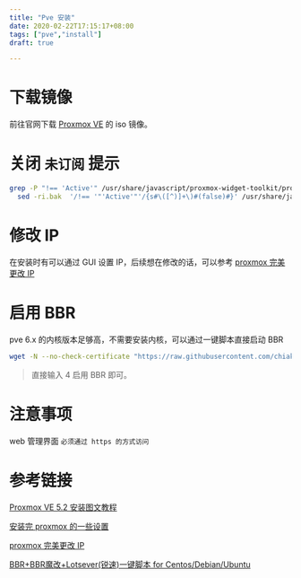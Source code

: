 ```yaml
---
title: "Pve 安装"
date: 2020-02-22T17:15:17+08:00
tags: ["pve","install"]
draft: true 

---
```


# 下载镜像

前往官网下载 [Proxmox VE](https://www.proxmox.com/en/downloads) 的 iso 镜像。

# 关闭 `未订阅` 提示

```bash
grep -P "!== 'Active'" /usr/share/javascript/proxmox-widget-toolkit/proxmoxlib.js &&
  sed -ri.bak  '/!== '"'Active'"'/{s#\([^)]+\)#(false)#}' /usr/share/javascript/proxmox-widget-toolkit/proxmoxlib.js
```
 
# 修改 IP 

在安装时有可以通过 GUI 设置 IP，后续想在修改的话，可以参考 [proxmox 完美更改 IP](https://blog.csdn.net/seaship/article/details/88919421)

# 启用 BBR

pve 6.x 的内核版本足够高，不需要安装内核，可以通过一键脚本直接启动 BBR

```bash
wget -N --no-check-certificate "https://raw.githubusercontent.com/chiakge/Linux-NetSpeed/master/tcp.sh" && chmod +x tcp.sh && ./tcp.sh
```

> 直接输入 4 启用 BBR 即可。

# 注意事项

web 管理界面 `必须通过 https 的方式访问`

# 参考链接

[Proxmox VE 5.2 安装图文教程](http://www.myxzy.com/post-144.html)

[安装完 proxmox 的一些设置](https://zhangguanzhang.github.io/2019/01/22/proxmox-cloud-init/#%E5%AE%89%E8%A3%85%E5%AE%8Cproxmox%E7%9A%84%E4%B8%80%E4%BA%9B%E8%AE%BE%E7%BD%AE)

[proxmox 完美更改 IP](https://blog.csdn.net/seaship/article/details/88919421)

[BBR+BBR魔改+Lotsever(锐速)一键脚本 for Centos/Debian/Ubuntu](https://www.moerats.com/archives/387/)